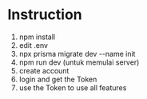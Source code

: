 # Instruction
1. npm install
2. edit .env
3. npx prisma migrate dev --name init
4. npm run dev (untuk memulai server)
5. create account
6. login and get the Token
7. use the Token to use all features
